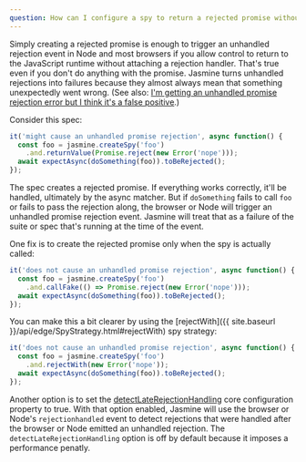 ```yaml
---
question: How can I configure a spy to return a rejected promise without triggering an unhandled promise rejection error?
---
```


Simply creating a rejected promise is enough to trigger an unhandled rejection
event in Node and most browsers if you allow control to return to the JavaScript
runtime without attaching a rejection handler. That's true even if you don't do
anything with the promise. Jasmine turns unhandled rejections into failures
because they almost always mean that something unexpectedly went wrong. (See also: [I'm getting an unhandled promise rejection error but I think it's a false positive](#unhandled-rejection).)

Consider this spec:

```javascript
it('might cause an unhandled promise rejection', async function() {
  const foo = jasmine.createSpy('foo')
    .and.returnValue(Promise.reject(new Error('nope')));
  await expectAsync(doSomething(foo)).toBeRejected();
});
```

The spec creates a rejected promise. If everything works correctly, it'll be
handled, ultimately by the async matcher. But if `doSomething` fails to call
`foo` or fails to pass the rejection along, the browser or Node will trigger an
unhandled promise rejection event. Jasmine will treat that as a failure of the
suite or spec that's running at the time of the event.

One fix is to create the rejected promise only when the spy is actually called:

```javascript
it('does not cause an unhandled promise rejection', async function() {
  const foo = jasmine.createSpy('foo')
    .and.callFake(() => Promise.reject(new Error('nope')));
  await expectAsync(doSomething(foo)).toBeRejected();
});
```
You can make this a bit clearer by using the
[rejectWith]({{ site.baseurl }}/api/edge/SpyStrategy.html#rejectWith) spy strategy:

```javascript
it('does not cause an unhandled promise rejection', async function() {
  const foo = jasmine.createSpy('foo')
    .and.rejectWith(new Error('nope'));
  await expectAsync(doSomething(foo)).toBeRejected();
});
```

Another option is to set the [detectLateRejectionHandling](/api/edge/Configuration.html#detectLateRejectionHandling)
core configuration property to true. With that option enabled, Jasmine will use
the browser or Node's `rejectionhandled` event to detect rejections that were
handled after the browser or Node emitted an unhandled rejection. The
`detectLateRejectionHandling` option is off by default because it imposes a
performance penatly.

